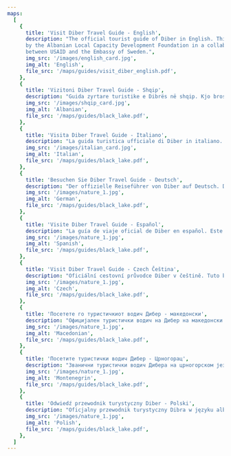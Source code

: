 ```yaml
---
maps:
  [
    {
      title: 'Visit Diber Travel Guide - English',
      description: "The official tourist guide of Diber in English. This brochure was prepared
      by the Albanian Local Capacity Development Foundation in a collaboration 
      between USAID and the Embassy of Sweden.",
      img_src: '/images/english_card.jpg',
      img_alt: 'English',
      file_src: '/maps/guides/visit_diber_english.pdf',
    },
    {
      title: 'Vizitoni Diber Travel Guide - Shqip',
      description: "Guida zyrtare turistike e Dibrës në shqip. Kjo broshurë është përgatitur nga Nevila Manga dhe stafi i Qendrës së Turizmit Dibër.",
      img_src: '/images/shqip_card.jpg',
      img_alt: 'Albanian',
      file_src: '/maps/guides/black_lake.pdf',
    },
    {
      title: 'Visita Diber Travel Guide - Italiano',
      description: "La guida turistica ufficiale di Diber in italiano. Questa brochure è stata preparata da Ilaria Ghaleb.",
      img_src: '/images/italian_card.jpg',
      img_alt: 'Italian',
      file_src: '/maps/guides/black_lake.pdf',
    },
    {
      title: 'Besuchen Sie Diber Travel Guide - Deutsch',
      description: "Der offizielle Reiseführer von Diber auf Deutsch. Diese Broschüre wurde von Ilaria Ghaleb mit sprachlicher Unterstützung von Louis Fischer und Enela Marku erstellt.",
      img_src: '/images/nature_1.jpg',
      img_alt: 'German',
      file_src: '/maps/guides/black_lake.pdf',
    },
    {
      title: 'Visite Diber Travel Guide - Español',
      description: "La guía de viaje oficial de Diber en español. Este folleto fue creado por Ilaria Ghaleb con el apoyo lingüístico de Lourdes Gutiérrez Toranzo.",
      img_src: '/images/nature_1.jpg',
      img_alt: 'Spanish',
      file_src: '/maps/guides/black_lake.pdf',
    },
    {
      title: 'Visit Diber Travel Guide - Czech Čeština',
      description: "Oficiální cestovní průvodce Diber v češtině. Tuto brožuru vytvořila Ilaria Ghaleb s jazykovou podporou Pavliny Ohman.",
      img_src: '/images/nature_1.jpg',
      img_alt: 'Czech',
      file_src: '/maps/guides/black_lake.pdf',
    },
    {
      title: 'Посетете го туристичкиот водич Дибер - македонски',
      description: "Официјален туристички водич на Дибер на македонски јазик. Оваа брошура е создадена од Иларија Галеб со лингвистичка поддршка од Моника Саздова.",
      img_src: '/images/nature_1.jpg',
      img_alt: 'Macedonian',
      file_src: '/maps/guides/black_lake.pdf',
    },
    {
      title: 'Посетите туристички водич Дибер - Црногорац',
      description: "Званични туристички водич Дибера на црногорском језику. Ову брошуру је припремила Илариа Гхалеб уз лингвистичку подршку Александре Гикала.",
      img_src: '/images/nature_1.jpg',
      img_alt: 'Montenegrin',
      file_src: '/maps/guides/black_lake.pdf',
    },
    {
      title: 'Odwiedź przewodnik turystyczny Diber - Polski',
      description: "Oficjalny przewodnik turystyczny Dibra w języku albańskim. Niniejsza broszura została przygotowana przez Ilarię Ghaleb przy wsparciu językowym Marii Topolskiej.",
      img_src: '/images/nature_1.jpg',
      img_alt: 'Polish',
      file_src: '/maps/guides/black_lake.pdf',
    },
  ]
---
```

